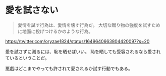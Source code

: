 # 愛を試さない

> 愛情を試す行為は、愛情を壊す行為だ。
> 大切な贈り物の強度を試すために地面に投げつけるかのような行為。

https://twitter.com/oryzae1824/status/1649640663804420097?s=20

愛を試さずに測るには、恥を晒せばいい。
恥を晒しても受容されるなら愛されているということだ。

悪戯はどこまでやっても許されて愛されるか試す行動でもある。
